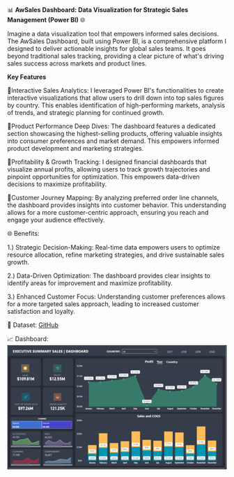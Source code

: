 📊 **AwSales Dashboard: Data Visualization for Strategic Sales Management (Power BI)** 🌐

  Imagine a data visualization tool that empowers informed sales decisions. The AwSales Dashboard, built using Power BI, is a comprehensive platform I designed to deliver actionable insights for global sales teams. It goes beyond traditional sales tracking, providing a clear picture of what's driving sales success across markets and product lines.

**Key Features**

📌Interactive Sales Analytics: I leveraged Power BI's functionalities to create interactive visualizations that allow users to drill down into top sales figures by country. This enables identification of high-performing markets, analysis of trends, and strategic planning for continued growth. 

📌Product Performance Deep Dives: The dashboard features a dedicated section showcasing the highest-selling products, offering valuable insights into consumer preferences and market demand. This empowers informed product development and marketing strategies. 

📌Profitability & Growth Tracking: I designed financial dashboards that visualize annual profits, allowing users to track growth trajectories and pinpoint opportunities for optimization. This empowers data-driven decisions to maximize profitability. 

📌Customer Journey Mapping: By analyzing preferred order line channels, the dashboard provides insights into customer behavior. This understanding allows for a more customer-centric approach, ensuring you reach and engage your audience effectively. 

🌐 Benefits:

1.) Strategic Decision-Making: Real-time data empowers users to optimize resource allocation, refine marketing strategies, and drive sustainable sales growth. 

2.) Data-Driven Optimization: The dashboard provides clear insights to identify areas for improvement and maximize profitability. 

3.) Enhanced Customer Focus: Understanding customer preferences allows for a more targeted sales approach, leading to increased customer satisfaction and loyalty. 


📖 Dataset: [GitHub](https://github.com/microsoft/powerbi-desktop-samples/blob/main/AdventureWorks%20Sales%20Sample/AdventureWorks%20Sales.xlsx)

📈 Dashboard: ![PowerBI](assets/Aw_DataViz_updated.png)

